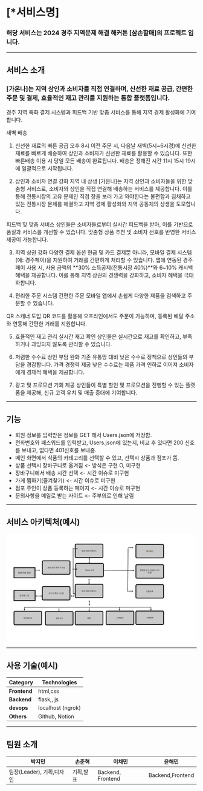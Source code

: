# [*서비스명]

### 해당 서비스는 2024 경주 지역문제 해결 해커톤 [삼손할매]의 프로젝트 입니다.

---
## 서비스 소개
### [가온나]는 지역 상인과 소비자를 직접 연결하며, 신선한 재료 공급, 간편한 주문 및 결제, 효율적인 재고 관리를 지원하는 통합 플랫폼입니다.
  경주 지역 특화 결제 시스템과 피드백 기반 맞춤 서비스를 통해 지역 경제 활성화에 기여합니다.

  새벽 배송

1. 신선한 재료의 빠른 공급
오후 8시 이전 주문 시, 다음날 새벽(5시~6시경)에 신선한 재료를 빠르게 배송하여 상인과 소비자가 신선한 재료를 활용할 수 있습니다. 또한 빠른배송 이용 시 당일 모든 배송이 완료됩니다. 배송은 정해진 시간 11시 15시 19시에 일괄적으로 시작됩니다. 

2. 상인과 소비자 연결 강화
지역 내 상생
[가온나]는 지역 상인과 소비자들을 위한 맞춤형 서비스로, 소비자와 상인을 직접 연결해 배송하는 서비스를 제공합니다.
이를 통해 전통시장의 고유 문제인 직접 장을 보러 가고 와야한다는 불편함과 침채하고 있는 전통시장 문제를 해결하고 지역 경제 활성화와 지역 공동체의 상생을 도모합니다.

피드백 및 맞춤 서비스
상인들은 소비자들로부터 실시간 피드백을 받아, 이를 기반으로 품질과 서비스를 개선할 수 있습니다.
맞춤형 상품 추천 및 소비자 선호를 반영한 서비스 제공이 가능합니다.

3. 지역 상권 강화
다양한 결제 옵션
현금 및 카드 결제뿐 아니라, 모바일 결제 시스템(예: 경주페이)을 지원하여 거래를 간편하게 처리할 수 있습니다.
앱에 연동된 경주페이 사용 시, 사용 금액의 **30% 소득공제(전통시장 40%)**와 6~10% 캐시백 혜택을 제공합니다.
이를 통해 지역 상권의 경쟁력을 강화하고, 소비자 혜택을 극대화합니다.

4. 편리한 주문 시스템
간편한 주문
모바일 앱에서 손쉽게 다양한 제품을 검색하고 주문할 수 있습니다.

QR 스캐너 도입
QR 코드를 활용해 오프라인에서도 주문이 가능하며, 등록된 배달 주소와 연동해 간편한 거래를 지원합니다.

5. 효율적인 재고 관리
실시간 재고 확인
상인들은 실시간으로 재고를 확인하고, 부족하거나 과잉되지 않도록 관리할 수 있습니다.


6. 저렴한 수수료
상인 부담 완화
기존 유통망 대비 낮은 수수료 정책으로 상인들의 부담을 경감합니다.
가격 경쟁력 제공
낮은 수수료는 제품 가격 인하로 이어져 소비자에게 경제적 혜택을 제공합니다.

7. 광고 및 프로모션 기회 제공
상인들이 특별 할인 및 프로모션을 진행할 수 있는 플랫폼을 제공해, 신규 고객 유치 및 매출 증대에 기여합니다.
---
## 기능

- 회원 정보를 입력받은 정보를 GET 해서 Users.json에 저장함.
- 전화번호와 패스워드를 입력받고, Users.json에 있는지, 비교 후 있다면 200 신호를 보내고, 없다면 401신호를 보내줌.
- 메인 화면에서 식품의 카테고리를 선택할 수 있고, 선택시 상품과 점포가 뜸.
- 상품 선택시 장바구니로 옮겨짐 <- 방식은 구현 O, 미구현
- 장바구니에서 배송 시간 선택 <- 시간 이슈로 미구현
- 가게 찜하기(즐겨찾기) <- 시간 이슈로 미구현
- 점포 주인이 상품 등록하는 페이지 <- 시간 이슈로 미구현
- 문의사항을 메일로 받는 사이트 <- 주부의로 인해 날림

---
## 서비스 아키텍처(예시)

![서비스 아키텍처](./1.png)

---
## 사용 기술(예시)
| **Category**         | **Technologies** |
|----------------------|-------------|
| **Frontend**         | html,css     |
| **Backend**          | flask,, js |
| **devops**           | localhost (ngrok)   |
| **Others**           | Github, Notion |

---
## 팀원 소개
|박지민         | 손준혁 | 이채민               |  윤해민 |
|----------------------|----------|-----------|---------|
| 팀장(Leader), 기획,디자인| 기획,발표 | Backend, Frontend| Backend,Frontend |
